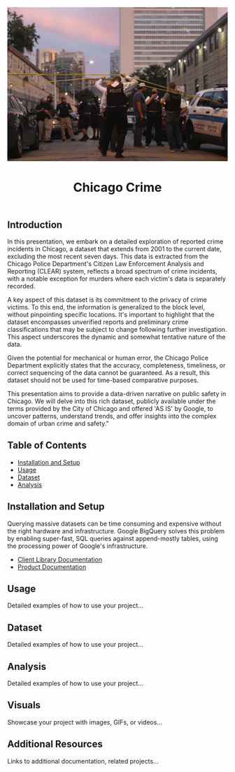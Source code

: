 <img src="chic1.jpeg" alt="Chicago crime">

<head>
    <!-- Other head elements -->
    <link rel="stylesheet" href="style.css">
</head>
<body>
    <header>
        <h1> Chicago Crime
</h1>
    </header>

<div class="section">
    <h2>Introduction</h2>
    <p>
        In this presentation, we embark on a detailed exploration of reported crime incidents in Chicago, a dataset that extends from 2001 to the current date, excluding the most recent seven days. This data is extracted from the Chicago Police Department's Citizen Law Enforcement Analysis and Reporting (CLEAR) system, reflects a broad spectrum of crime incidents, with a notable exception for murders where each victim's data is separately recorded.

A key aspect of this dataset is its commitment to the privacy of crime victims. To this end, the information is generalized to the block level, without pinpointing specific locations. It's important to highlight that the dataset encompasses unverified reports and preliminary crime classifications that may be subject to change following further investigation. This aspect underscores the dynamic and somewhat tentative nature of the data.

Given the potential for mechanical or human error, the Chicago Police Department explicitly states that the accuracy, completeness, timeliness, or correct sequencing of the data cannot be guaranteed. As a result, this dataset should not be used for time-based comparative purposes.

This presentation aims to provide a data-driven narrative on public safety in Chicago. We will delve into this rich dataset, publicly available under the terms provided by the City of Chicago and offered 'AS IS' by Google, to uncover patterns, understand trends, and offer insights into the complex domain of urban crime and safety."
    </p>
</div>

<div class="section">
    <h2>Table of Contents</h2>
    <ul>
        <li><a href="#Installation">Installation and Setup</a></li>
        <li><a href="#Usage">Usage</a></li>
        <li><a href="#Dataset">Dataset</a></li>
        <li><a href="#Analysis">Analysis</a></li>
        <!-- Add other sections as needed -->
    </ul>
</div>

<div class="section" id="Installation">
    <h2>Installation and Setup</h2>
    <p>Querying massive datasets can be time consuming and expensive without the right hardware and infrastructure. Google BigQuery solves this problem by enabling super-fast, SQL queries against append-mostly tables, using the processing power of Google's infrastructure.

- <a href="https://cloud.google.com/python/docs/reference/automl/latest"> Client Library Documentation</a>
- <a href="https://cloud.google.com/bigquery/docs/reference/rest"> Product Documentation </a>
</p>
    <!-- Include any code snippets if necessary -->
</div>

<div class="section" id="Usage">
    <h2>Usage</h2>
    <p>Detailed examples of how to use your project...</p>
    <!-- Include code snippets and screenshots -->
</div>

<div class="section" id="Dataset">
    <h2>Dataset</h2>
    <p>Detailed examples of how to use your project...</p>
    <!-- Include code snippets and screenshots -->
</div>

<div class="section" id="Analysis">
    <h2>Analysis</h2>
    <p>Detailed examples of how to use your project...</p>
    <!-- Include code snippets and screenshots -->
</div>

<div class="section">
    <h2>Visuals</h2>
    <p>Showcase your project with images, GIFs, or videos...</p>
</div>


<div class="section">
    <h2>Additional Resources</h2>
    <p>Links to additional documentation, related projects...</p>
</div>

</body>
</html>
